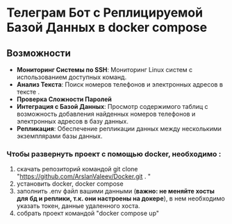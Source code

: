 # Телеграм Бот с Реплицируемой Базой Данных в docker compose

## Возможности

- **Мониторинг Системы по SSH**: Мониторинг Linux систем с использованием доступных команд.
- **Анализ Текста**: Поиск номеров телефонов и электронных адресов в тексте .
- **Проверка Сложности Паролей**
- **Интеграция с Базой Данных**: Просмотр содержимого таблиц с возможность добавления найденных номеров телефонов и электронных адресов в базу данных.
- **Репликация**: Обеспечение репликации данных между несколькими экземплярами базы данных.


### Чтобы развернуть проект с помощью docker, необходимо :
1. скачать репозиторий командой git clone "https://github.com/ArslanValeev/Docker.git . "
2. установить docker, docker compose
3. заполнить .env файл вашими данными (**важно: не меняйте хосты для бд и реплики, т.к. они настроены на докере**), в нем необходимо указать
   токен, данные удаленного хоста.
4. собрать проект командой "docker compose up"



